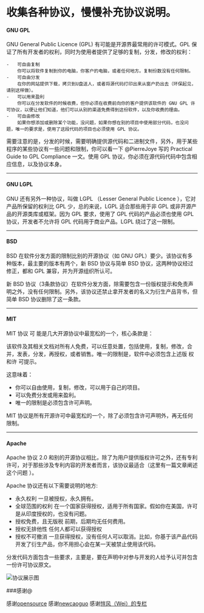 收集各种协议，慢慢补充协议说明。
=========================

#### GNU GPL

GNU General Public Licence (GPL) 有可能是开源界最常用的许可模式。GPL 保证了所有开发者的权利，同时为使用者提供了足够的复制，分发，修改的权利：

    -   可自由复制 
        你可以将软件复制到你的电脑，你客户的电脑，或者任何地方。复制份数没有任何限制。
    -   可自由分发 
        在你的网站提供下载，拷贝到U盘送人，或者将源代码打印出来从窗户扔出去（环保起见，请别这样做）。
    -   可以用来盈利 
        你可以在分发软件的时候收费，但你必须在收费前向你的客户提供该软件的 GNU GPL 许可协议，以便让他们知道，他们可以从别的渠道免费得到这份软件，以及你收费的理由。
    -   可自由修改 
        如果你想添加或删除某个功能，没问题，如果你想在别的项目中使用部分代码，也没问题，唯一的要求是，使用了这段代码的项目也必须使用 GPL 协议。

需要注意的是，分发的时候，需要明确提供源代码和二进制文件，另外，用于某些程序的某些协议有一些问题和限制，你可以看一下 @PierreJoye 写的 Practical Guide to GPL Compliance 一文。使用 GPL 协议，你必须在源代码代码中包含相应信息，以及协议本身。

-----------------------------------

####    GNU LGPL
GNU 还有另外一种协议，叫做 LGPL （Lesser General Public Licence ），它对产品所保留的权利比 GPL 少，总的来说，LGPL 适合那些用于非 GPL 或非开源产品的开源类库或框架。因为 GPL 要求，使用了 GPL 代码的产品必须也使用 GPL 协议，开发者不允许将 GPL 代码用于商业产品。LGPL 绕过了这一限制。

----------------------------------

####    BSD

BSD 在软件分发方面的限制比别的开源协议（如 GNU GPL）要少。该协议有多种版本，最主要的版本有两个，新 BSD 协议与简单 BSD 协议，这两种协议经过修正，都和 GPL 兼容，并为开源组织所认可。

新 BSD 协议（3条款协议）在软件分发方面，除需要包含一份版权提示和免责声明之外，没有任何限制。另外，该协议还禁止拿开发者的名义为衍生产品背书，但简单 BSD 协议删除了这一条款。

------------------------------------

#### MIT
MIT 协议 可 能是几大开源协议中最宽松的一个，核心条款是：

该软件及其相关文档对所有人免费，可以任意处置，包括使用，复制，修改，合并，发表，分发，再授权，或者销售。唯一的限制是，软件中必须包含上述版 权和许 可提示。

这意味着：

-   你可以自由使用，复制，修改，可以用于自己的项目。
-   可以免费分发或用来盈利。
-   唯一的限制是必须包含许可声明。

MIT 协议是所有开源许可中最宽松的一个，除了必须包含许可声明外，再无任何限制。

------------------------------------
#### Apache
Apache 协议 2.0 和别的开源协议相比，除了为用户提供版权许可之外，还有专利许可，对于那些涉及专利内容的开发者而言，该协议最适合（这里有一篇文章阐述这个问题 ）。

Apache 协议还有以下需要说明的地方:

-   永久权利 
    一旦被授权，永久拥有。
-   全球范围的权利 
    在一个国家获得授权，适用于所有国家。假如你在美国，许可是从印度授权的，也没有问题。
-   授权免费，且无版税 
    前期，后期均无任何费用。
-   授权无排他性 
    任何人都可以获得授权
-   授权不可撤消 
    一旦获得授权，没有任何人可以取消。比如，你基于该产品代码开发了衍生产品，你不用担心会在某一天被禁止使用该代码。


分发代码方面包含一些要求，主要是，要在声明中对参与开发的人给予认可并包含一份许可协议原文。

![协议展示图]()

###感谢@

感谢[opensource](https://opensource.org)
感谢[newcaoguo](https://www.cnblogs.com/newcaoguo/p/7103249.html)
感谢[愷风（Wei）的专栏](https://blog.csdn.net/flowingflying/article/details/5746151)